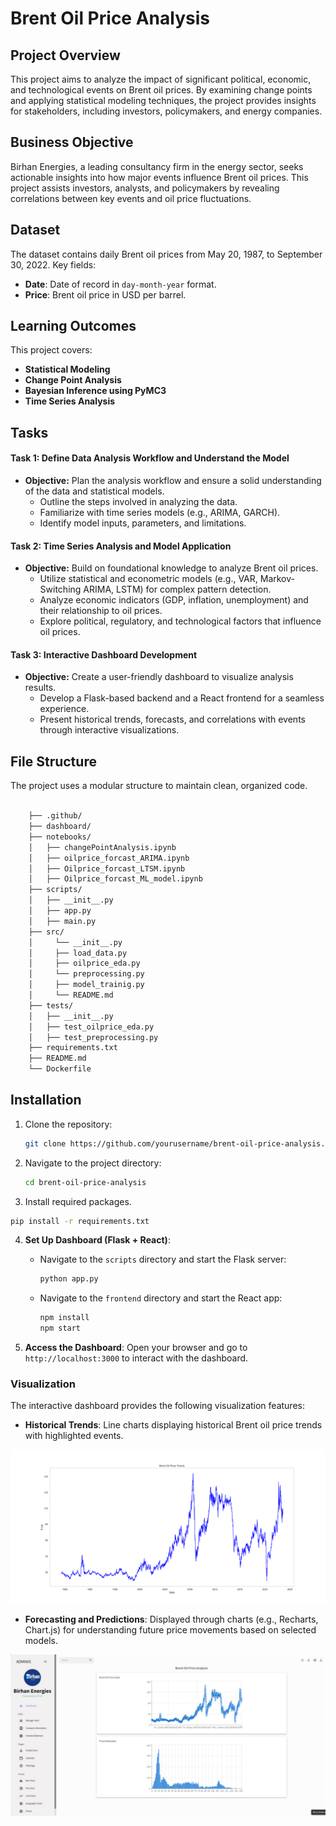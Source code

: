 # Brent Oil Price Analysis

## Project Overview
This project aims to analyze the impact of significant political, economic, and technological events on Brent oil prices. By examining change points and applying statistical modeling techniques, the project provides insights for stakeholders, including investors, policymakers, and energy companies.

## Business Objective
Birhan Energies, a leading consultancy firm in the energy sector, seeks actionable insights into how major events influence Brent oil prices. This project assists investors, analysts, and policymakers by revealing correlations between key events and oil price fluctuations.

## Dataset
The dataset contains daily Brent oil prices from May 20, 1987, to September 30, 2022. Key fields:
- **Date**: Date of record in `day-month-year` format.
- **Price**: Brent oil price in USD per barrel.

## Learning Outcomes
This project covers:
- **Statistical Modeling**
- **Change Point Analysis**
- **Bayesian Inference using PyMC3**
- **Time Series Analysis**

## Tasks
#### Task 1: Define Data Analysis Workflow and Understand the Model
- **Objective:** Plan the analysis workflow and ensure a solid understanding of the data and statistical models.
  - Outline the steps involved in analyzing the data.
  - Familiarize with time series models (e.g., ARIMA, GARCH).
  - Identify model inputs, parameters, and limitations.

#### Task 2: Time Series Analysis and Model Application
- **Objective:** Build on foundational knowledge to analyze Brent oil prices.
  - Utilize statistical and econometric models (e.g., VAR, Markov-Switching ARIMA, LSTM) for complex pattern detection.
  - Analyze economic indicators (GDP, inflation, unemployment) and their relationship to oil prices.
  - Explore political, regulatory, and technological factors that influence oil prices.
#### Task 3: Interactive Dashboard Development
- **Objective:** Create a user-friendly dashboard to visualize analysis results.
  - Develop a Flask-based backend and a React frontend for a seamless experience.
  - Present historical trends, forecasts, and correlations with events through interactive visualizations.

## File Structure

The project uses a modular structure to maintain clean, organized code.

```bash

    ├── .github/
    ├── dashboard/
    ├── notebooks/
    │   ├── changePointAnalysis.ipynb
    │   ├── oilprice_forcast_ARIMA.ipynb
    │   ├── Oilprice_forcast_LTSM.ipynb
    │   ├── Oilprice_forcast_ML_model.ipynb
    ├── scripts/
    │   ├── __init__.py
    │   ├── app.py
    │   ├── main.py
    ├── src/
    │     └── __init__.py       
    │     ├── load_data.py
    │     ├── oilprice_eda.py  
    │     └── preprocessing.py  
    │     ├── model_trainig.py      
    │     └── README.md                           
    ├── tests/
    │   ├── __init__.py                  
    │   ├── test_oilprice_eda.py 
    │   ├── test_preprocessing.py               
    ├── requirements.txt                     
    ├── README.md    
    └── Dockerfile                        

```

## Installation
1. Clone the repository:
   ```bash
   git clone https://github.com/yourusername/brent-oil-price-analysis.git

2. Navigate to the project directory:
    ```bash
    cd brent-oil-price-analysis
    ```
3. Install required packages.
  ```bash
  pip install -r requirements.txt
  ```
4. **Set Up Dashboard (Flask + React)**:
   - Navigate to the `scripts` directory and start the Flask server:
     ```bash
     python app.py
     ```
   - Navigate to the `frontend` directory and start the React app:
     ```bash
     npm install
     npm start
     ```

5. **Access the Dashboard**:
   Open your browser and go to `http://localhost:3000` to interact with the dashboard.

### Visualization

The interactive dashboard provides the following visualization features:

- **Historical Trends**: Line charts displaying historical Brent oil price trends with highlighted events.

![Price Trend](figures/price_trend.png) 

- **Forecasting and Predictions**: Displayed through charts (e.g., Recharts, Chart.js) for understanding future price movements based on selected models.

![Dashboard](figures/dashboard-price.png)